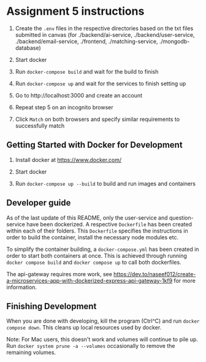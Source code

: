 # Assignment 5 instructions

1. Create the `.env` files in the respective directories based on the txt files submitted in canvas (for ./backend/ai-service, ./backend/user-service, ./backend/email-service, ./frontend, ./matching-service, ./mongodb-database)

2. Start docker

3. Run `docker-compose build` and wait for the build to finish

4. Run `docker-compose up` and wait for the services to finish setting up

5. Go to http://localhost:3000 and create an account

6. Repeat step 5 on an incognito browser

7. Click `Match` on both browsers and specify similar requirements to successfully match

## Getting Started with Docker for Development

1. Install docker at https://www.docker.com/

2. Start docker

3. Run `docker-compose up --build` to build and run images and containers

## Developer guide

As of the last update of this README, only the user-service and question-service have been dockerized. A respective `Dockerfile` has been created within each of their folders. This `Dockerfile` specifies the instructions in order to build the container, install the necessary node modules etc. 

To simplify the container building, a `docker-compose.yml` has been created in order to start both containers at once. This is achieved through running `docker compose build` and `docker compose up` to call both dockerfiles.

The api-gateway requires more work, see https://dev.to/naseef012/create-a-microservices-app-with-dockerized-express-api-gateway-1kf9 for more information.

## Finishing Development

When you are done with developing, kill the program (Ctrl^C) and run `docker compose down`. This cleans up local resources used by docker.

Note: For Mac users, this doesn't work and volumes will continue to pile up. Run `docker system prune -a --volumes` occasionally to remove the remaining volumes.